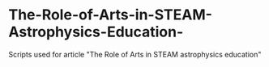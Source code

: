 # The-Role-of-Arts-in-STEAM-Astrophysics-Education-
Scripts used for article "The Role of Arts in STEAM astrophysics education"
